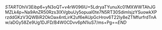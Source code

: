 $START$OhiV3Eibp6+yN3oQT+v4rW096lU+5LdryaTYunuXc01MXWWTAhJGMZLk4p+Na9AnZR50Rzs3IXVgbuUy5opuaI0te7N5RT30SdimIsjzYSuowkXPrzddGKzV3QWBiR2OkOax4ntLirK2uf6eAUpGcHrov6T22Iy8eZTMfurfrdTnAw/aDGy58Ze9Ug1DJFD/B4W0CDvv6pN1iuS7/ms+Pg==$END$